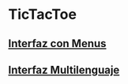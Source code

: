 # TicTacToe
## [Interfaz con Menus](d1menus/README.md)
## [Interfaz Multilenguaje](d2multiLanguage/README.md)
